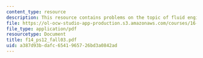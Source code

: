 ```yaml
---
content_type: resource
description: This resource contains problems on the topic of fluid engineering.
file: https://ol-ocw-studio-app-production.s3.amazonaws.com/courses/16-01-unified-engineering-i-ii-iii-iv-fall-2005-spring-2006/a387d93bdafc6541965726bd3a0842ad_f14_ps12_fall03.pdf
file_type: application/pdf
resourcetype: Document
title: f14_ps12_fall03.pdf
uid: a387d93b-dafc-6541-9657-26bd3a0842ad
---
```

